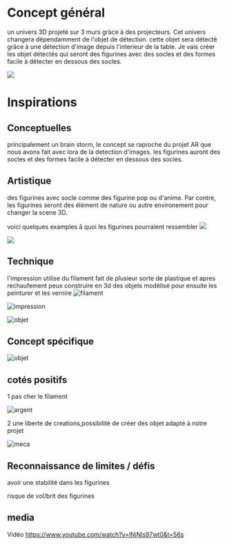 # Concept général 
un univers 3D projeté sur 3 murs gràce à des projecteurs. Cet univers changera dépendamment de l'objet de détection. cette objet sera détecté grâce à une détection d'image depuis l'interieur de la table.
Je vais créer les objet détectés qui seront des figurines avec des socles et des formes facile à détecter en dessous des socles.

![](media/img/projet_finale.PNG)

# Inspirations 

## Conceptuelles
principalement un brain storm, le concept se raproche du projet AR que nous avons fait avec lora de la detection d'images.
les figurines auront des socles et des formes facile à détecter en dessous des socles.

## Artistique 
des figurines avec socle comme des figurine pop ou d'anime. Par contre, les figurines seront des élément de nature ou autre environement pour changer la scene 3D.

voici quelques examples â quoi les figurines pourraient ressembler
![](media/img/arbre.png)

![](media/img/vague.png)




## Technique

l'impression utilise du filament fait de plusieur sorte de plastique et apres rechaufement peux construire en 3d des objets modélisé pour ensuite les peinturer et les vernire
![filament](media/img/filament.jpg)

 ![impression](media/img/impression.jpg)

 ![objet](media/img/objet.jpg)

## Concept spécifique

 ![objet](media/img/figurine_arbre.png)

## cotés positifs

1 pas cher le filament 

![argent](media/img/argent.jpg)

2 une liberte de creations,possibilité de créer des objet adapté à notre projet

![meca](media/img/meca.jpg)


## Reconnaissance de limites / défis 

avoir une stabilité dans les figurines

risque de vol/brit des figurines

## media
 
Vidéo https://www.youtube.com/watch?v=lNjNls97wt0&t=56s



